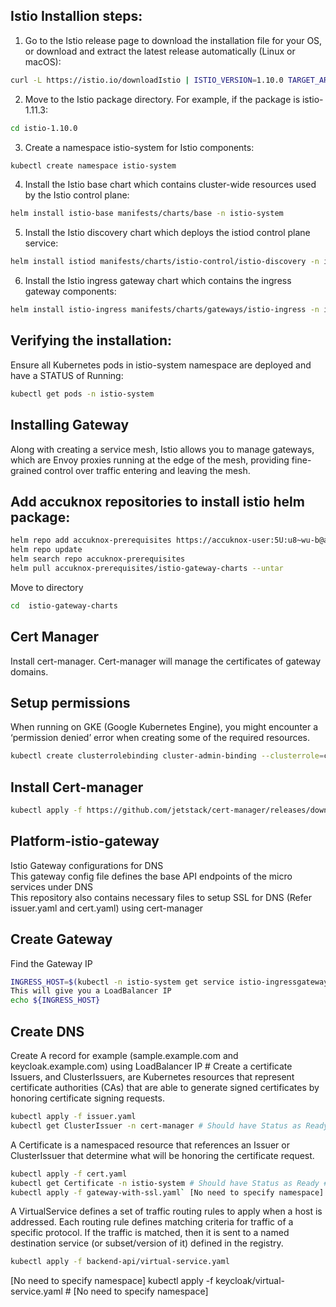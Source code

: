 ## Istio Installion steps:  

1. Go to the Istio release page to download the installation file for your OS, or download  and extract the latest release automatically (Linux or macOS): 
```sh
curl -L https://istio.io/downloadIstio | ISTIO_VERSION=1.10.0 TARGET_ARCH=x86_64 sh - 
```
2. Move to the Istio package directory. For example, if the package is istio-1.11.3:      
```sh 
cd istio-1.10.0 
```
3. Create a namespace istio-system for Istio components: 
```sh
kubectl create namespace istio-system 
```
4. Install the Istio base chart which contains cluster-wide resources used by the Istio  control plane: 
```sh
helm install istio-base manifests/charts/base -n istio-system
```
5. Install the Istio discovery chart which deploys the istiod control plane service: 
```sh
helm install istiod manifests/charts/istio-control/istio-discovery -n istio-system  
```
6. Install the Istio ingress gateway chart which contains the ingress gateway components: 
```sh
helm install istio-ingress manifests/charts/gateways/istio-ingress -n istio-system
```  
## Verifying the installation:  
Ensure all Kubernetes pods in istio-system namespace are deployed and have a STATUS of Running:  

```sh
kubectl get pods -n istio-system
```
## Installing Gateway  
Along with creating a service mesh, Istio allows you to manage gateways, which are Envoy  proxies running at the edge of the mesh, providing fine-grained control over traffic entering and  leaving the mesh. 
## Add accuknox repositories to install istio helm package:
```sh
helm repo add accuknox-prerequisites https://accuknox-user:5U:u8~wu-b@agents.accuknox.com/repository/accuknox-prerequisites
helm repo update
helm search repo accuknox-prerequisites
helm pull accuknox-prerequisites/istio-gateway-charts --untar
```
Move to directory  
```sh 
cd  istio-gateway-charts
```
## Cert Manager 
Install cert-manager. Cert-manager will manage the certificates of gateway domains.  
## Setup permissions  
When running on GKE (Google Kubernetes Engine), you might encounter a ‘permission denied’  error when creating some of the required resources. 

```sh
kubectl create clusterrolebinding cluster-admin-binding --clusterrole=cluster-admin --user=$(gcloud config get-value core/account)  
```
## Install Cert-manager  

```sh
kubectl apply -f https://github.com/jetstack/cert-manager/releases/download/v1.3.1/cert-manager.yaml
```
## Platform-istio-gateway
Istio Gateway configurations for DNS  
This gateway config file defines the base API endpoints of the micro services under DNS  
This repository also contains necessary files to setup SSL for DNS (Refer issuer.yaml and cert.yaml) using  cert-manager  
## Create Gateway  
Find the Gateway IP
  
```sh
INGRESS_HOST=$(kubectl -n istio-system get service istio-ingressgateway -o  jsonpath='{.status.loadBalancer.ingress[0].ip}')  
This will give you a LoadBalancer IP  
echo ${INGRESS_HOST} 
```
## Create DNS 
Create A record for example (sample.example.com and keycloak.example.com) using LoadBalancer IP  # Create a certificate  
Issuers, and ClusterIssuers, are Kubernetes resources that represent certificate authorities (CAs)  that are able to generate signed certificates by honoring certificate signing requests. 

```sh
kubectl apply -f issuer.yaml 
kubectl get ClusterIssuer -n cert-manager # Should have Status as Ready 
```
A Certificate is a namespaced resource that references an Issuer or ClusterIssuer that  determine what will be honoring the certificate request. 

```sh
kubectl apply -f cert.yaml 
kubectl get Certificate -n istio-system # Should have Status as Ready # Create gateway with SSL  
kubectl apply -f gateway-with-ssl.yaml` [No need to specify namespace] # Apply Virtual Service  
```
A VirtualService defines a set of traffic routing rules to apply when a host is addressed. Each  routing rule defines matching criteria for traffic of a specific protocol. If the traffic is matched,  then it is sent to a named destination service (or subset/version of it) defined in the registry.  

```sh
kubectl apply -f backend-api/virtual-service.yaml
``` 
[No need to specify namespace] kubectl apply -f keycloak/virtual-service.yaml # [No need to specify namespace]
